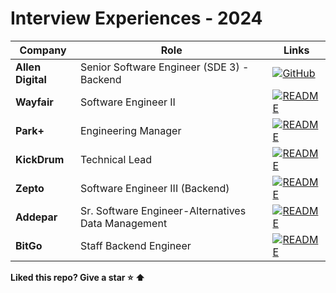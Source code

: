 # Interview Experiences - 2024

| Company | Role | Links |
|-|-|-|
**Allen Digital** | Senior Software Engineer (SDE 3) - Backend | [![GitHub](https://img.shields.io/badge/github-%23121011.svg?style=for-the-badge&logo=github&logoColor=white)](https://github.com/erruchirgupta/Limited-Time-Deals-AllenDigitalMachineCoding)
**Wayfair** | Software Engineer II | [![README](https://img.shields.io/badge/README--green.svg)](Wayfair.md)
**Park+** | Engineering Manager | [![README](https://img.shields.io/badge/README--green.svg)](ParkPlus.md)
**KickDrum** | Technical Lead | [![README](https://img.shields.io/badge/README--green.svg)](KickDrum.md)
**Zepto** | Software Engineer III (Backend) | [![README](https://img.shields.io/badge/README--green.svg)](Zepto.md)
**Addepar** | Sr. Software Engineer-Alternatives Data Management | [![README](https://img.shields.io/badge/README--green.svg)](Addepar.md)
**BitGo**|Staff Backend Engineer| [![README](https://img.shields.io/badge/README--green.svg)](BitGo.md)

**Liked this repo? Give a star :star: :arrow_up:**
